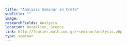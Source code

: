 ```yaml
---
title: "Analysis Seminar in Crete"
subTitle: ""
image:
researchFields: Analysis
location: Heraklion, Greece
link: http://fourier.math.uoc.gr/~seminar/analysis.php
type: seminar
---
```

